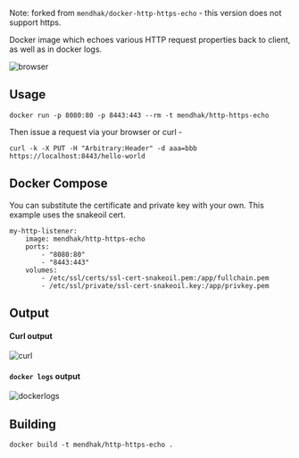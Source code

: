 Note: forked from `mendhak/docker-http-https-echo` - this version does not support https.

Docker image which echoes various HTTP request properties back to client, as well as in docker logs. 

![browser](https://raw.githubusercontent.com/mendhak/docker-http-https-echo/master/screenshots/screenshot.png)

## Usage

    docker run -p 8080:80 -p 8443:443 --rm -t mendhak/http-https-echo

Then issue a request via your browser or curl -

    curl -k -X PUT -H "Arbitrary:Header" -d aaa=bbb https://localhost:8443/hello-world



## Docker Compose

You can substitute the certificate and private key with your own. This example uses the snakeoil cert.

    my-http-listener:
        image: mendhak/http-https-echo
        ports:
            - "8080:80"
            - "8443:443"
        volumes:
            - /etc/ssl/certs/ssl-cert-snakeoil.pem:/app/fullchain.pem
            - /etc/ssl/private/ssl-cert-snakeoil.key:/app/privkey.pem



## Output

#### Curl output

![curl](https://raw.githubusercontent.com/mendhak/docker-http-https-echo/master/screenshots/screenshot2.png)

#### `docker logs` output

![dockerlogs](https://raw.githubusercontent.com/mendhak/docker-http-https-echo/master/screenshots/screenshot3.png)



## Building

    docker build -t mendhak/http-https-echo .


